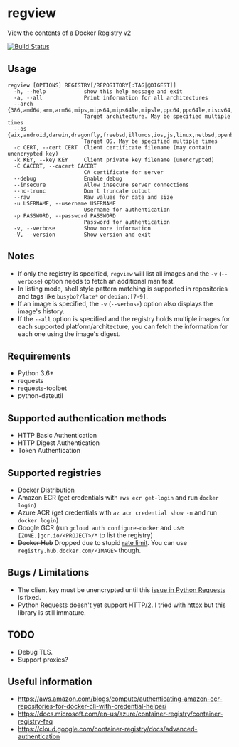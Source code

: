 # regview

View the contents of a Docker Registry v2

[![Build Status](https://travis-ci.org/ricardobranco777/regview.svg?branch=master)](https://travis-ci.org/ricardobranco777/regview)

## Usage

```
regview [OPTIONS] REGISTRY[/REPOSITORY[:TAG|@DIGEST]]
  -h, --help            show this help message and exit
  -a, --all             Print information for all architectures
  --arch {386,amd64,arm,arm64,mips,mips64,mips64le,mipsle,ppc64,ppc64le,riscv64,s390x,wasm}
                        Target architecture. May be specified multiple times
  --os {aix,android,darwin,dragonfly,freebsd,illumos,ios,js,linux,netbsd,openbsd,plan9,solaris,windows}
                        Target OS. May be specified multiple times
  -c CERT, --cert CERT  Client certificate filename (may contain unencrypted key)
  -k KEY, --key KEY     Client private key filename (unencrypted)
  -C CACERT, --cacert CACERT
                        CA certificate for server
  --debug               Enable debug
  --insecure            Allow insecure server connections
  --no-trunc            Don't truncate output
  --raw                 Raw values for date and size
  -u USERNAME, --username USERNAME
                        Username for authentication
  -p PASSWORD, --password PASSWORD
                        Password for authentication
  -v, --verbose         Show more information
  -V, --version         Show version and exit
```

## Notes

- If only the registry is specified, `regview` will list all images and the `-v` (`--verbose`) option needs to fetch an additional manifest.
- In listing mode, shell style pattern matching is supported in repositories and tags like `busybo?/late*` or `debian:[7-9]`.
- If an image is specified, the `-v` (`--verbose`) option also displays the image's history.
- If the `--all` option is specified and the registry holds multiple images for each supported platform/architecture, you can fetch the information for each one using the image's digest.

## Requirements

- Python 3.6+
- requests
- requests-toolbet
- python-dateutil

## Supported authentication methods

- HTTP Basic Authentication
- HTTP Digest Authentication
- Token Authentication

## Supported registries

- Docker Distribution
- Amazon ECR (get credentials with `aws ecr get-login` and run `docker login`)
- Azure ACR (get credentials with `az acr credential show -n` and run `docker login`)
- Google GCR (run `gcloud auth configure-docker` and use `[ZONE.]gcr.io/<PROJECT>/*` to list the registry)
- ~~Docker Hub~~ Dropped due to stupid [rate limit](https://docs.docker.com/docker-hub/download-rate-limit/). You can use `registry.hub.docker.com/<IMAGE>` though.

## Bugs / Limitations

- The client key must be unencrypted until this [issue in Python Requests](https://github.com/psf/requests/issues/1573) is fixed.
- Python Requests doesn't yet support HTTP/2.  I tried with [httpx](https://github.com/encode/httpx) but this library is still immature.

## TODO

- Debug TLS.
- Support proxies?

## Useful information

- https://aws.amazon.com/blogs/compute/authenticating-amazon-ecr-repositories-for-docker-cli-with-credential-helper/
- https://docs.microsoft.com/en-us/azure/container-registry/container-registry-faq
- https://cloud.google.com/container-registry/docs/advanced-authentication

